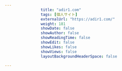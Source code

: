 ---
                title: "adir1.com"
                tags: [個人サイト]
                externalUrl: "https://adir1.com/"
                weight: 181
                showDate: false
                showAuthor: false
                showReadingTime: false
                showEdit: false
                showLikes: false
                showViews: false
                layoutBackgroundHeaderSpace: false
                ---

